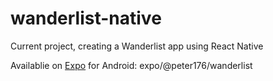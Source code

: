 # wanderlist-native

Current project, creating a Wanderlist app using React Native

Availablie on [Expo](https://expo.io/) for Android: expo/@peter176/wanderlist
